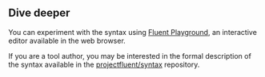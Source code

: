 Dive deeper
-----------

You can experiment with the syntax using [Fluent Playground][], an interactive
editor available in the web browser.

If you are a tool author, you may be interested in the formal description of
the syntax available in the [projectfluent/syntax][] repository.

[Fluent Playground]: http://projectfluent.io/play
[projectfluent/syntax]: https://github.com/projectfluent/syntax/
